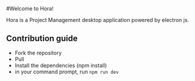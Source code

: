 #Welcome to Hora!

Hora is a Project Management desktop application powered by electron js.

## Contribution guide
- Fork the repository
- Pull
- Install the dependencies (npm install)
- in your command prompt, run ```npm run dev```
